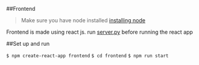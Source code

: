 ##Frontend

> Make sure you have node installed
> [installing node](https://nodejs.org/en/download/current)

Frontend is made using react js.
run [server.py](https://github.com/devarsh-12/VernaTech-Translator/blob/main/core/web_app/server.py) before running the react app


##Set up and run

`$ npm create-react-app frontend`
`$ cd frontend`
`$ npm run start`
